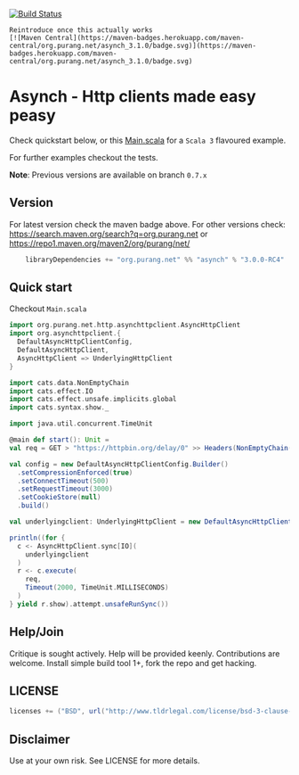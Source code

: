 [![Build Status](https://travis-ci.com/ppurang/asynch.svg?branch=scala3)](https://travis-ci.com/ppurang/asynch)

```
Reintroduce once this actually works
[![Maven Central](https://maven-badges.herokuapp.com/maven-central/org.purang.net/asynch_3.1.0/badge.svg)](https://maven-badges.herokuapp.com/maven-central/org.purang.net/asynch_3.1.0/badge.svg)
```

# Asynch - Http clients made easy peasy

Check quickstart below, or this [Main.scala](https://github.com/ppurang/asynch/blob/main/src/main/scala-3/org/purang/net/http/Main.scala) for a `Scala 3` flavoured example.

For further examples checkout the tests.

**Note**: Previous versions are available on branch `0.7.x`

## Version

For latest version check the maven badge above. For other versions check: https://search.maven.org/search?q=org.purang.net  or https://repo1.maven.org/maven2/org/purang/net/

```scala
    libraryDependencies += "org.purang.net" %% "asynch" % "3.0.0-RC4"
```



## Quick start

Checkout `Main.scala`

```scala
import org.purang.net.http.asynchttpclient.AsyncHttpClient
import org.asynchttpclient.{
  DefaultAsyncHttpClientConfig,
  DefaultAsyncHttpClient,
  AsyncHttpClient => UnderlyingHttpClient
}

import cats.data.NonEmptyChain
import cats.effect.IO
import cats.effect.unsafe.implicits.global
import cats.syntax.show._

import java.util.concurrent.TimeUnit

@main def start(): Unit =
val req = GET > "https://httpbin.org/delay/0" >> Headers(NonEmptyChain(Accept(ApplicationJson)))

val config = new DefaultAsyncHttpClientConfig.Builder()
  .setCompressionEnforced(true)
  .setConnectTimeout(500)
  .setRequestTimeout(3000)
  .setCookieStore(null)
  .build()

val underlyingclient: UnderlyingHttpClient = new DefaultAsyncHttpClient(config)

println((for {
  c <- AsyncHttpClient.sync[IO](
    underlyingclient
  )
  r <- c.execute(
    req,
    Timeout(2000, TimeUnit.MILLISECONDS)
  )
} yield r.show).attempt.unsafeRunSync())
```

## Help/Join

Critique is sought actively. Help will be provided keenly. Contributions are welcome. Install simple build tool 1+, fork the repo and get hacking.

## LICENSE

```scala
licenses += ("BSD", url("http://www.tldrlegal.com/license/bsd-3-clause-license-%28revised%29"))
```

## Disclaimer

Use at your own risk. See LICENSE for more details.
